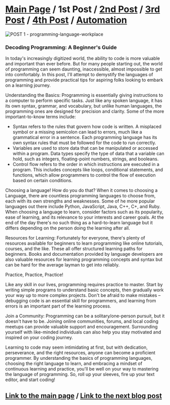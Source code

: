 # [Main Page](README.md) / 1st Post / [2nd Post](postno2.md) / [3rd Post](postno3.md) / [4th Post](postno4.md) / [Automation](automation.md) 
![POST 1 - programming-language-workplace](https://github.com/23W-GBAC/Youssef.Daoud/assets/63427786/69c3cd5c-63a2-45e8-84a5-14e4b53bcacd)

### Decoding Programming: A Beginner's Guide
In today's increasingly digitized world, the ability to code is more valuable and important than ever before. But for many people starting out, the world of programming can seem daunting, inaccessible, almost impossible to get into comfortably. In this post, I'll attempt to demystify the languages of programming and provide practical tips for aspiring folks looking to embark on a learning journey.

Understanding the Basics:
Programming is essentially giving instructions to a computer to perform specific tasks. Just like any spoken language, it has its own syntax, grammar, and vocabulary, but unlike human languages, the programming ones are designed for precision and clarity. Some of the more important-to-know terms include:
- Syntax refers to the rules that govern how code is written. A misplaced symbol or a missing semicolon can lead to errors, much like a grammatical error in a sentence. Each programming language has its own syntax rules that must be followed for the code to run correctly.
- Variables are used to store data that can be manipulated or accessed within a program. Data types specify the type of data that a variable can hold, such as integers, floating-point numbers, strings, and booleans.
- Control flow refers to the order in which instructions are executed in a program. This includes concepts like loops, conditional statements, and functions, which allow programmers to control the flow of execution based on certain conditions.

 Choosing a language! How do you do that?
When it comes to choosing a Language, there are countless programming languages to choose from, each with its own strengths and weaknesses. Some of he more popular languages out there include Python, JavaScript, Java, C++, C+, and Ruby. When choosing a language to learn, consider factors such as its popularity, ease of learning, and its relevance to your interests and career goals. At the end of the day there's no such thing as a hard-to-learn language but it differs depending on the person doing the learning after all.

 Resources for Learning:
Fortunately for everyone, there's plenty of resources available for beginners to learn programming like online tutorials, courses, and the like. These all offer structured learning paths for beginners. Books and documentation provided by language developers are also valuable resources for learning programming concepts and syntax but can be hard for the average layman to get into reliably.

 Practice, Practice, Practice!

Like any skill in our lives, programming requires practice to master. Start by writing simple programs to understand basic concepts, then gradually work your way up to more complex projects. Don't be afraid to make mistakes – debugging code is an essential skill for programmers, and learning from errors is an important part of the learning process.

 Join a Community:
Programming can be a solitary/one-person pursuit, but it doesn't have to be. Joining online communities, forums, and local coding meetups can provide valuable support and encouragement. Surrounding yourself with like-minded individuals can also help you stay motivated and inspired on your coding journey.

Learning to code may seem intimidating at first, but with dedication, perseverance, and the right resources, anyone can become a proficient programmer. By understanding the basics of programming languages, choosing the right language to learn, and embracing a mindset of continuous learning and practice, you'll be well on your way to mastering the language of programming. So, roll up your sleeves, fire up your text editor, and start coding!

## [Link to the main page](README.md)   / [Link to the next blog post](postno2.md)
